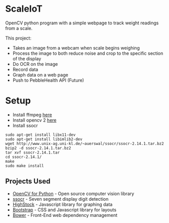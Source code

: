 # ScaleIoT
OpenCV python program with a simple webpage to track weight readings from a scale.

This project:
- Takes an image from a webcam when scale begins weighing
- Process the image to both reduce noise and crop to the specific section of the display
- Do OCR on the image
- Record data
- Graph data on a web page
- Push to PebbleHealth API (Future)

# Setup
- Install ffmpeg [here](https://www.reddit.com/r/raspberry_pi/comments/1yja3h/latest_ffmpeg_crosscompiled_for_pi/)
- Install opencv 2 [here](https://github.com/Nolaan/libopencv_24/releases)
- Install ssocr
```
sudo apt-get install libx11-dev
sudo apt-get install libimlib2-dev
wget http://www.unix-ag.uni-kl.de/~auerswal/ssocr/ssocr-2.14.1.tar.bz2
bzip2 -d ssocr-2.14.1.tar.bz2
tar xvf ssocr-2.14.1.tar
cd ssocr-2.14.1/
make
sudo make install
```

## Projects Used
- [OpenCV for Python](http://opencv.org/) - Open source computer vision library
- [ssocr](https://www.unix-ag.uni-kl.de/~auerswal/ssocr/) - Seven segment display digit detection
- [HighStock](http://www.highcharts.com/products/highstock) - Javascript library for graphing data
- [Bootstrap](http://getbootstrap.com/) - CSS and Javascript library for layouts
- [Bower](http://bower.io/) - Front-End web dependency management
